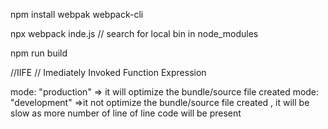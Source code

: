 npm install webpak webpack-cli

npx webpack inde.js // search for local bin in node_modules

npm run build

//IIFE
// Imediately Invoked Function Expression

mode: "production" => it will optimize the bundle/source file created
mode: "development" =>it not optimize the bundle/source file created ,
                    it will be slow as more number of line of line code will be present
